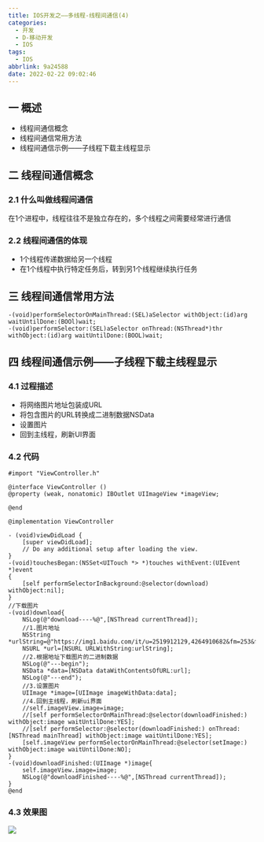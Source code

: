 ```yaml
---
title: IOS开发之——多线程-线程间通信(4)
categories:
  - 开发
  - D-移动开发
  - IOS
tags:
  - IOS
abbrlink: 9a24588
date: 2022-02-22 09:02:46
---
```

## 一 概述

* 线程间通信概念
* 线程间通信常用方法
* 线程间通信示例——子线程下载主线程显示

<!--more-->

## 二 线程间通信概念

### 2.1 什么叫做线程间通信

在1个进程中，线程往往不是独立存在的，多个线程之间需要经常进行通信

### 2.2 线程间通信的体现

* 1个线程传递数据给另一个线程
* 在1个线程中执行特定任务后，转到另1个线程继续执行任务

## 三 线程间通信常用方法

```
-(void)performSelectorOnMainThread:(SEL)aSelector withObject:(id)arg waitUntilDone:(BOOl)wait;
-(void)performSelector:(SEL)aSelector onThread:(NSThread*)thr withObject:(id)arg waitUntilDone:(BOOL)wait;
```

## 四 线程间通信示例——子线程下载主线程显示

### 4.1 过程描述

* 将网络图片地址包装成URL
* 将包含图片的URL转换成二进制数据NSData
* 设置图片
* 回到主线程，刷新UI界面

### 4.2 代码

```
#import "ViewController.h"

@interface ViewController ()
@property (weak, nonatomic) IBOutlet UIImageView *imageView;

@end

@implementation ViewController

- (void)viewDidLoad {
    [super viewDidLoad];
    // Do any additional setup after loading the view.
}
-(void)touchesBegan:(NSSet<UITouch *> *)touches withEvent:(UIEvent *)event
{
    [self performSelectorInBackground:@selector(download) withObject:nil];
}
//下载图片
-(void)download{
    NSLog(@"download----%@",[NSThread currentThread]);
    //1.图片地址
    NSString *urlString=@"https://img1.baidu.com/it/u=2519912129,4264910682&fm=253&fmt=auto&app=138&f=JPEG";
    NSURL *url=[NSURL URLWithString:urlString];
    //2.根据地址下载图片的二进制数据
    NSLog(@"---begin");
    NSData *data=[NSData dataWithContentsOfURL:url];
    NSLog(@"---end");
    //3.设置图片
    UIImage *image=[UIImage imageWithData:data];
    //4.回到主线程，刷新ui界面
    //self.imageView.image=image;
    //[self performSelectorOnMainThread:@selector(downloadFinished:) withObject:image waitUntilDone:YES];
    //[self performSelector:@selector(downloadFinished:) onThread:[NSThread mainThread] withObject:image waitUntilDone:YES];
    [self.imageView performSelectorOnMainThread:@selector(setImage:) withObject:image waitUntilDone:NO];
}
-(void)downloadFinished:(UIImage *)image{
    self.imageView.image=image;
    NSLog(@"downloadFinished----%@",[NSThread currentThread]);
}
@end
```

### 4.3 效果图

![][1]


[1]:https://cdn.jsdelivr.net/gh/PGzxc/CDN@master/blog-ios/ios-thread-communite-sample.gif